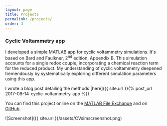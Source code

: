 ```yaml
---
layout: page
title: Projects
permalink: /projects/
order: 3
---
```


### Cyclic Voltammetry app

I developed a simple MATLAB app for cyclic voltammetry simulations. It's based
on Bard and Faulkner, 2<sup>nd</sup> edition, Appendix B.
This simulation accounts for a single redox couple, incorporating a
chemical reaction term for the reduced product.
My understanding of cyclic voltammetry deepened tremendously by systematically
exploring different simulation parameters using this app.

I wrote a blog post detailing the methods
[here]({{ site.url }}{% post_url 2017-08-14-cyclic-voltammetry-app %}).

You can find this project online on the [MATLAB File Exchange](https://www.mathworks.com/matlabcentral/fileexchange/64011-cyclic-voltammetry-simulator)
and on [GitHub](https://github.com/petermattia/Cyclic-Voltammetry-Simulator).

![Screenshot]({{ site.url }}/assets/CVsimscreenshot.png)
